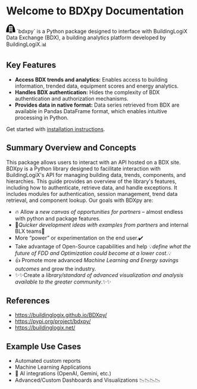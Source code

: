 # Welcome to BDXpy Documentation

<img src="./assets/blx emoji.svg" width="24" height="24" />
`bdxpy` is a Python package designed to interface with BuildingLogiX Data Exchange (BDX), a building analytics platform developed by BuildingLogiX.📊

## Key Features
- **Access BDX trends and analytics:** Enables access to building information, trended data, equipment scores and energy analytics.
- **Handles BDX authentication:** Hides the complexity of BDX authentication and authorization mechanisms.
- **Provides data in native format:** Data series retrieved from BDX are available in Pandas DataFrame format, which enables intuitive processing in Python.

Get started with [installation instructions](getting-started.md).

## Summary Overview and Concepts
This package allows users to interact with an API hosted on a BDX site. BDXpy is a Python library designed to facilitate interaction with BuildingLogiX's API for managing building data, trends, components, and hierarchies. This guide provides an overview of the library's features, including how to authenticate, retrieve data, and handle exceptions. It includes modules for authentication, session management, trend data retrieval, and component lookup.
Our goals with BDXpy are:

- 🔥 Allow a *new canvas of opportunities for partners* – almost endless with python and package features.
- 🚀*Quicker development ideas with examples from partners* and internal BLX teams🚀
- More “power” or experimentation on the end user.✔️
- Take advantage of Open-Source capabilities and help 💡*define what the future of FDD and Optimization could become at a lower cost*.💡
- 👍 Promote more advanced *Machine Learning and Energy savings outcomes* and grow the industry.
- ✨✨Create a *library/standard of advanced visualization and analysis available to the greater community*.✨✨
## References
- https://buildinglogix.github.io/BDXpy/
- https://pypi.org/project/bdxpy/
- https://buildinglogix.net/

## Example Use Cases
- Automated custom reports
- Machine Learning Applications
- 🤖 AI integrations (OpenAI, Gemini, etc.)
- Advanced/Custom Dashboards and Visualizations 📉📉📉📉

